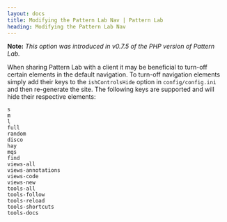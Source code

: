 ```yaml
---
layout: docs
title: Modifying the Pattern Lab Nav | Pattern Lab
heading: Modifying the Pattern Lab Nav
---
```


**Note:** *This option was introduced in v0.7.5 of the PHP version of Pattern Lab.*


When sharing Pattern Lab with a client it may be beneficial to turn-off certain elements in the default navigation. To turn-off navigation elements simply add their keys to the `ishControlsHide` option in `config/config.ini` and then re-generate the site. The following keys are supported and will hide their respective elements:

    s
    m
    l
    full
    random
    disco
    hay
    mqs
    find
    views-all
    views-annotations
    views-code
    views-new
    tools-all
    tools-follow
    tools-reload
    tools-shortcuts
    tools-docs
